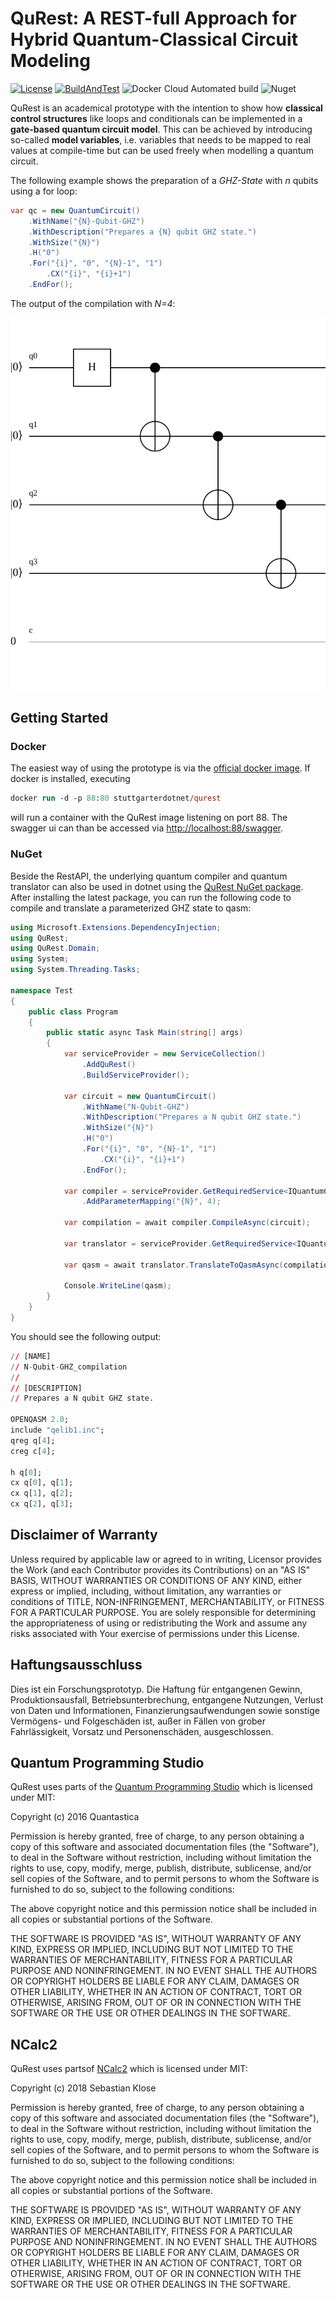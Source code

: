 # QuRest: A REST-full Approach for Hybrid Quantum-Classical Circuit Modeling
[![License](https://img.shields.io/badge/License-Apache%202.0-blue.svg)](https://opensource.org/licenses/Apache-2.0)
[![BuildAndTest](https://github.com/StuttgarterDotNet/qurest/actions/workflows/dotnet.yml/badge.svg?branch=main)](https://github.com/StuttgarterDotNet/qurest/actions/workflows/dotnet.yml)
![Docker Cloud Automated build](https://img.shields.io/docker/cloud/automated/stuttgarterdotnet/qurest)
![Nuget](https://img.shields.io/nuget/v/qurest)

QuRest is an academical prototype with the intention to show how **classical control structures** like loops and conditionals can be implemented in a **gate-based quantum circuit model**. 
This can be achieved by introducing so-called **model variables**, i.e. variables that needs to be mapped to real values at compile-time but can be used freely when modelling a quantum circuit.


The following example shows the preparation of a *GHZ-State* with *n* qubits using a for loop:

```csharp
var qc = new QuantumCircuit()
    .WithName("{N}-Qubit-GHZ")
    .WithDescription("Prepares a {N} qubit GHZ state.")
    .WithSize("{N}")
    .H("0")
    .For("{i}", "0", "{N}-1", "1")
        .CX("{i}", "{i}+1")
    .EndFor();
```

The output of the compilation with *N=4*:

<div style="text-align: center">
<img src="https://raw.githubusercontent.com/StuttgarterDotNet/qurest/563592eb1099dba354118040003ed2db8819874b/images/4-Qubit-GHZ.svg" align="center">
</div>

## Getting Started

### Docker
The easiest way of using the prototype is via the [official docker image](https://hub.docker.com/r/stuttgarterdotnet/qurest).
If docker is installed, executing

```ps
docker run -d -p 88:80 stuttgarterdotnet/qurest
```
will run a container with the QuRest image listening on port 88.
The swagger ui can than be accessed via [http://localhost:88/swagger](http://localhost:88/swagger).

### NuGet
Beside the RestAPI, the underlying quantum compiler and quantum translator can also be used in dotnet using the [QuRest NuGet package](https://www.nuget.org/packages/QuRest/).
After installing the latest package, you can run the following code to compile and translate a parameterized GHZ state to qasm:

```csharp
using Microsoft.Extensions.DependencyInjection;
using QuRest;
using QuRest.Domain;
using System;
using System.Threading.Tasks;

namespace Test
{
    public class Program
    {
        public static async Task Main(string[] args)
        {
            var serviceProvider = new ServiceCollection()
                .AddQuRest()
                .BuildServiceProvider();

            var circuit = new QuantumCircuit()
                .WithName("N-Qubit-GHZ")
                .WithDescription("Prepares a N qubit GHZ state.")
                .WithSize("{N}")
                .H("0")
                .For("{i}", "0", "{N}-1", "1")
                    .CX("{i}", "{i}+1")
                .EndFor();

            var compiler = serviceProvider.GetRequiredService<IQuantumCircuitCompiler>()
                .AddParameterMapping("{N}", 4);

            var compilation = await compiler.CompileAsync(circuit);

            var translator = serviceProvider.GetRequiredService<IQuantumCircuitTranslator>();

            var qasm = await translator.TranslateToQasmAsync(compilation);

            Console.WriteLine(qasm);
        }
    }
}
```

You should see the following output:

```q
// [NAME]
// N-Qubit-GHZ_compilation
//
// [DESCRIPTION]
// Prepares a N qubit GHZ state.

OPENQASM 2.0;
include "qelib1.inc";
qreg q[4];
creg c[4];

h q[0];
cx q[0], q[1];
cx q[1], q[2];
cx q[2], q[3];
```

## Disclaimer of Warranty
Unless required by applicable law or agreed to in writing, Licensor provides the Work (and each Contributor provides its Contributions) on an "AS IS" BASIS, WITHOUT WARRANTIES OR CONDITIONS OF ANY KIND, either express or implied, including, without limitation, any warranties or conditions of TITLE, NON-INFRINGEMENT, MERCHANTABILITY, or FITNESS FOR A PARTICULAR PURPOSE.
You are solely responsible for determining the appropriateness of using or redistributing the Work and assume any risks associated with Your exercise of permissions under this License.

## Haftungsausschluss
Dies ist ein Forschungsprototyp.
Die Haftung für entgangenen Gewinn, Produktionsausfall, Betriebsunterbrechung, entgangene Nutzungen, Verlust von Daten und Informationen, Finanzierungsaufwendungen sowie sonstige Vermögens- und Folgeschäden ist, außer in Fällen von grober Fahrlässigkeit, Vorsatz und Personenschäden, ausgeschlossen.

## Quantum Programming Studio
QuRest uses parts of the [Quantum Programming Studio](https://github.com/quantastica/quantum-circuit) which is licensed under MIT:

Copyright (c) 2016 Quantastica

Permission is hereby granted, free of charge, to any person obtaining a copy
of this software and associated documentation files (the "Software"), to deal
in the Software without restriction, including without limitation the rights
to use, copy, modify, merge, publish, distribute, sublicense, and/or sell
copies of the Software, and to permit persons to whom the Software is
furnished to do so, subject to the following conditions:

The above copyright notice and this permission notice shall be included in all
copies or substantial portions of the Software.

THE SOFTWARE IS PROVIDED "AS IS", WITHOUT WARRANTY OF ANY KIND, EXPRESS OR
IMPLIED, INCLUDING BUT NOT LIMITED TO THE WARRANTIES OF MERCHANTABILITY,
FITNESS FOR A PARTICULAR PURPOSE AND NONINFRINGEMENT. IN NO EVENT SHALL THE
AUTHORS OR COPYRIGHT HOLDERS BE LIABLE FOR ANY CLAIM, DAMAGES OR OTHER
LIABILITY, WHETHER IN AN ACTION OF CONTRACT, TORT OR OTHERWISE, ARISING FROM,
OUT OF OR IN CONNECTION WITH THE SOFTWARE OR THE USE OR OTHER DEALINGS IN THE
SOFTWARE.

## NCalc2
QuRest uses partsof [NCalc2](https://github.com/sklose/NCalc2) which is licensed under MIT:

Copyright (c) 2018 Sebastian Klose

Permission is hereby granted, free of charge, to any person obtaining a copy
of this software and associated documentation files (the "Software"), to deal
in the Software without restriction, including without limitation the rights
to use, copy, modify, merge, publish, distribute, sublicense, and/or sell
copies of the Software, and to permit persons to whom the Software is
furnished to do so, subject to the following conditions:

The above copyright notice and this permission notice shall be included in all
copies or substantial portions of the Software.

THE SOFTWARE IS PROVIDED "AS IS", WITHOUT WARRANTY OF ANY KIND, EXPRESS OR
IMPLIED, INCLUDING BUT NOT LIMITED TO THE WARRANTIES OF MERCHANTABILITY,
FITNESS FOR A PARTICULAR PURPOSE AND NONINFRINGEMENT. IN NO EVENT SHALL THE
AUTHORS OR COPYRIGHT HOLDERS BE LIABLE FOR ANY CLAIM, DAMAGES OR OTHER
LIABILITY, WHETHER IN AN ACTION OF CONTRACT, TORT OR OTHERWISE, ARISING FROM,
OUT OF OR IN CONNECTION WITH THE SOFTWARE OR THE USE OR OTHER DEALINGS IN THE
SOFTWARE.